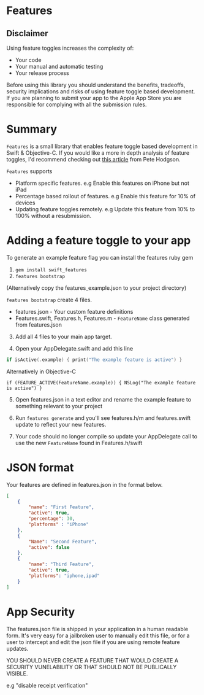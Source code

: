 # Features

## Disclaimer

Using feature toggles increases the complexity of:

* Your code
* Your manual and automatic testing
* Your release process

Before using this library you should understand the benefits, tradeoffs, security implications and risks of using feature toggle based development. If you are planning to submit your app to the Apple App Store you are responsible for complying with all the submission rules.

# Summary

`Features` is a small library that enables feature toggle based development in Swift & Objective-C. If you would like a more in depth analysis of feature toggles, I'd recommend checking out [this article](http://martinfowler.com/articles/feature-toggles.html) from Pete Hodgson.

`Features` supports

* Platform specific features. e.g Enable this features on iPhone but not iPad
* Percentage based rollout of features. e.g Enable this feature for 10% of devices
* Updating feature toggles remotely. e.g Update this feature from 10% to 100% without a resubmission.

# Adding a feature toggle to your app

To generate an example feature flag you can install the features ruby gem

1. `gem install swift_features`
2. `features bootstrap`

(Alternatively copy the features_example.json to your project directory)

`features bootstrap` create 4 files.

* features.json - Your custom feature definitions
* Features.swift, Features.h, Features.m - `FeatureName` class generated from features.json

3. Add all 4 files to your main app target.

4. Open your AppDelegate.swift and add this line

```swift
if isActive(.example) { print("The example feature is active") }
```

Alternatively in Objective-C

```objc
if (FEATURE_ACTIVE(FeatureName.example)) { NSLog("The example feature is active") }
```
5. Open features.json in a text editor and rename the example feature to something relevant to your project

6. Run `features generate` and you'll see features.h/m and features.swift update to reflect your new features.

7. Your code should no longer compile so update your AppDelegate call to use the new `FeatureName` found in Features.h/swift

# JSON format

Your features are defined in features.json in the format below.

```json
[
    {
        "name": "First Feature",
        "active": true,
        "percentage": 30,
        "platforms" : "iPhone"
    },
    {
        "Name": "Second Feature",
        "active": false
    },
    {
        "name": "Third Feature",
        "active": true,
        "platforms": "iphone,ipad"
    }
]
```

# App Security
The features.json file is shipped in your application in a human readable form. It's very easy for a jailbroken user to manually edit this file, or for a user to intercept and edit the json file if you are using remote feature updates.

YOU SHOULD NEVER CREATE A FEATURE THAT WOULD CREATE A SECURITY VUNELABILITY OR THAT SHOULD NOT BE PUBLICALLY VISIBLE.

e.g "disable receipt verification"



